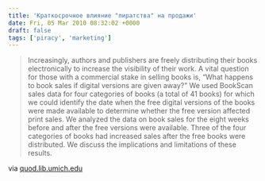```yaml
---
title: 'Краткосрочное влияние "пиратства" на продажи'
date: Fri, 05 Mar 2010 08:32:02 +0000
draft: false
tags: ['piracy', 'marketing']
---
```


> Increasingly, authors and publishers are freely distributing their books electronically to increase the visibility of their work. A vital question for those with a commercial stake in selling books is, “What happens to book sales if digital versions are given away?” We used BookScan sales data for four categories of books (a total of 41 books) for which we could identify the date when the free digital versions of the books were made available to determine whether the free version affected print sales. We analyzed the data on book sales for the eight weeks before and after the free versions were available. Three of the four categories of books had increased sales after the free books were distributed. We discuss the implications and limitations of these results.

via [quod.lib.umich.edu](http://quod.lib.umich.edu/cgi/t/text/text-idx?c=jep;view=text;rgn=main;idno=3336451.0013.101)
